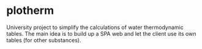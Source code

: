 # plotherm
University project to simplify the calculations of water thermodynamic tables. The main idea is to build up a SPA web and let the client use its own tables (for other substances).
